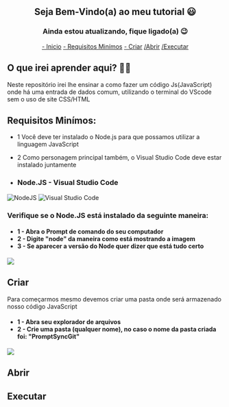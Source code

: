 <h2 align = "center">
  Seja Bem-Vindo(a) ao meu tutorial 😃
</h2>

<h3 align = "center">
  Ainda estou atualizando, fique ligado(a) 😉
</h3>

<div align = "center">
  
[- Inicio](#O-que-irei-aprender-aqui?)
[- Requisitos Minímos](#Requisitos-Minímos)
[- Criar](#Criar)
[/Abrir](#Abrir)
[/Executar](#Executar)

</div>

## O que irei aprender aqui? 🤷‍♂️

<p>
  Neste repositório irei lhe ensinar a como fazer um código Js(JavaScript) onde há uma entrada de dados comum, utilizando o terminal do VScode sem o uso de site CSS/HTML
</p>

## Requisitos Minímos:

<p>
  
  * 1 Você deve ter instalado o Node.js para que possamos utilizar a linguagem JavaScript
</p>

<p>
  
  * 2 Como personagem principal também, o Visual Studio Code deve estar instalado juntamente
</p>

* ### Node.JS - Visual Studio Code
![NodeJS](https://img.shields.io/badge/node.js-6DA55F?style=for-the-badge&logo=node.js&logoColor=white)
![Visual Studio Code](https://img.shields.io/badge/Visual%20Studio%20Code-0078d7.svg?style=for-the-badge&logo=visual-studio-code&logoColor=white)

<h3>
  Verifique se o Node.JS está instalado da seguinte maneira:
</h3>

<h4>

  - 1 - Abra o Prompt de comando do seu computador
  - 2 - Digite "node" da maneira como está mostrando a imagem
  - 3 - Se aparecer a versão do Node quer dizer que está tudo certo
</h4>

<img src="https://github.com/Wladison-Maciel/Prompt-Sync/assets/125041870/bcb1389f-d819-417b-9f03-eef1dc392f27"/>


## Criar

<p>
  Para começarmos mesmo devemos criar uma pasta onde será armazenado nosso código JavaScript 
</p>

<h4>

  - 1 - Abra seu explorador de arquivos
  - 2 - Crie uma pasta (qualquer nome), no caso o nome da pasta criada foi: "PromptSyncGit"
</h4>


<img src = "https://github.com/Wladison-Maciel/Prompt-Sync/assets/125041870/ff67dec7-722a-4315-b14f-ca9fe4d9c007" />

## Abrir

## Executar
